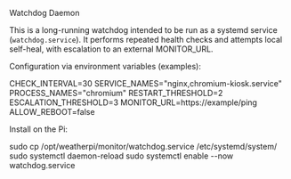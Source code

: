 Watchdog Daemon

This is a long-running watchdog intended to be run as a systemd service (`watchdog.service`). It performs repeated health checks and attempts local self-heal, with escalation to an external MONITOR_URL.

Configuration via environment variables (examples):

CHECK_INTERVAL=30
SERVICE_NAMES="nginx,chromium-kiosk.service"
PROCESS_NAMES="chromium"
RESTART_THRESHOLD=2
ESCALATION_THRESHOLD=3
MONITOR_URL=https://example/ping
ALLOW_REBOOT=false

Install on the Pi:

sudo cp /opt/weatherpi/monitor/watchdog.service /etc/systemd/system/
sudo systemctl daemon-reload
sudo systemctl enable --now watchdog.service
